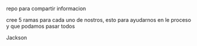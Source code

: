 repo para compartir informacion 

cree 5 ramas para cada uno de nostros, esto para ayudarnos en le proceso y que podamos pasar todos 

Jackson
